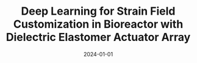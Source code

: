 ---
title: "Deep Learning for Strain Field Customization in Bioreactor with Dielectric Elastomer Actuator Array"
collection: publications
category: manuscripts
permalink: /publication/2024-01-01-deep-learning-strain-field
excerpt: 'In the field of biomechanics, customizing complex strain fields according to specific requirements poses an important challenge for bioreactor technology, primarily due to the intricate coupling and nonlinear actuation of actuator arrays, which complicates the precise control of strain fields. This paper introduces a bioreactor designed with a 9 × 9 array of independently controllable dielectric elastomer actuators (DEAs), addressing this challenge. We employ image regression-based machine learning for both replicating target strain fields through inverse control and rapidly predicting feasible strain fields generated by the bioreactor in response to control inputs via forward control. To generate training data, a finite element analysis (FEA) simulation model was developed. In the FEA, the device was prestretched, followed by the random assignment of voltages to each pixel, yielding 10,000 distinct output strain field images for the training set. For inverse control, a multilayer perceptron (MLP) is utilized to predict control inputs from images, whereas, for forward control, MLP maps control inputs to low-resolution images, which are then upscaled to high-resolution outputs through a super-resolution generative adversarial network (SRGAN). Demonstrations include inputting biomechanically significant strain fields, where the method successfully replicated the intended fields. Additionally, by using various tumor–stroma interfaces as inputs, the bioreactor demonstrated its ability to customize strain fields accordingly, showcasing its potential as an advanced testbed for tumor biomechanics research.'
date: 2024-01-01
venue: 'Cyborg and Bionic Systems'
paperurl: 'https://wang5056.github.io/files/Wang et al. - 2024 - Deep Learning for Strain Field Customization in Bioreactor with Dielectric Elastomer Actuator Array.pdf'
bibtexurl: 'https://wang5056.github.io/files/WangDeepLearning2024.bib'
citation: 'Wang, Jue and Sarkar, Dhirodaatto and Mohan, Atulya and Lee, Mina and Ma, Zeyu and Chortos, Alex. (2024). "Deep Learning for Strain Field Customization in Bioreactor with Dielectric Elastomer Actuator Array." <i>Cyborg and Bionic Systems</i>, 5, 0155.'
---